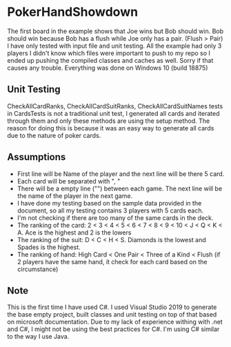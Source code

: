 # PokerHandShowdown

The first board in the example shows that Joe wins but Bob should win. Bob should win because Bob has a flush while Joe only has a pair. (Flush > Pair)
I have only tested with input file and unit testing. All the example had only 3 players
I didn't know which files were important to push to my repo so I ended up pushing the compiled classes and caches as well. Sorry if that causes any trouble.
Everything was done on Windows 10 (build 18875)

## Unit Testing

CheckAllCardRanks, CheckAllCardSuitRanks, CheckAllCardSuitNames tests in CardsTests is not a traditional unit test, I generated all cards and iterated through them and only these methods are using the setup method. The reason for doing this is because it was an easy way to generate all cards due to the nature of poker cards. 

## Assumptions
* First line will be Name of the player and the next line will be there 5 card.
* Each card will be separated with ", "
* There will be a empty line ("") between each game. The next line will be the name of the player in the next game.
* I have done my testing based on the sample data provided in the document, so all my testing contains 3 players with 5 cards each. 
* I'm not checking if there are too many of the same cards in the deck.
* The ranking of the card: 2 < 3 < 4 < 5 < 6 < 7 < 8 < 9 < 10 < J < Q < K < A. Ace is the highest and 2 is the lowers
* The ranking of the suit: D < C < H < S. Diamonds is the lowest and Spades is the highest.
* The ranking of hand: High Card < One Pair < Three of a Kind < Flush (if 2 players have the same hand, it check for each card based on the circumstance)

## Note
This is the first time I have used C#. I used Visual Studio 2019 to generate the base empty project, built classes and unit testing on top of that based on microsoft documentation. 
Due to my lack of experience withing with .net and C#, I might not be using the best practices for C#. I'm using C# similar to the way I use Java.

